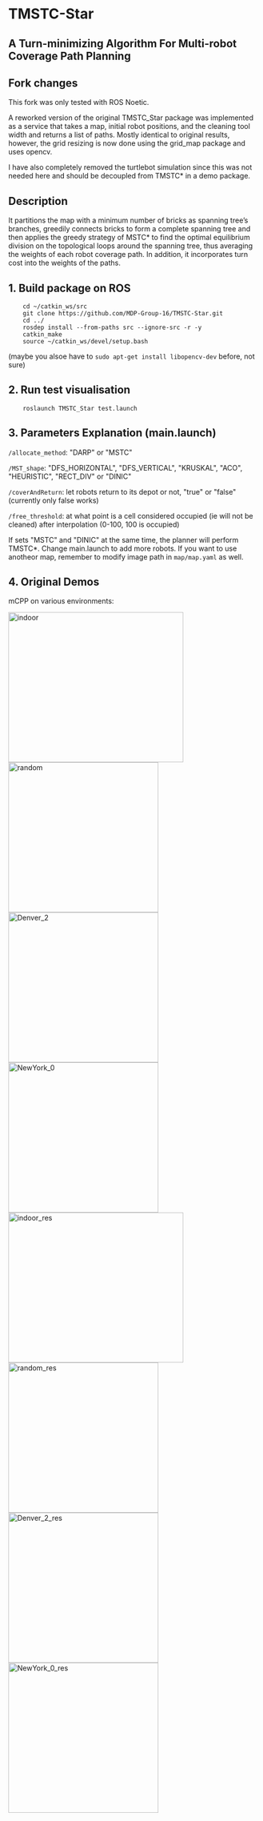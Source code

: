 
# TMSTC-Star
## A Turn-minimizing Algorithm For Multi-robot Coverage Path Planning  

## Fork changes
This fork was only tested with ROS Noetic.

A reworked version of the original TMSTC_Star package was implemented as a service that takes a map, initial robot positions, and the cleaning tool width and returns a list of paths. Mostly identical to original results, however, the grid resizing is now done using the grid_map package and uses opencv.

I have also completely removed the turtlebot simulation since this was not needed here and should be decoupled from TMSTC* in a demo package.

## Description
It partitions the map with a minimum number of bricks as spanning tree’s branches, greedily connects bricks to form a complete spanning tree and then applies the greedy strategy of MSTC* to find the optimal equilibrium division on the topological loops around the spanning tree, thus averaging the weights of each robot coverage path. In addition, it incorporates turn cost into the weights of the paths.


## 1. Build package on ROS
```
    cd ~/catkin_ws/src
    git clone https://github.com/MDP-Group-16/TMSTC-Star.git
    cd ../
    rosdep install --from-paths src --ignore-src -r -y
    catkin_make
    source ~/catkin_ws/devel/setup.bash
```
(maybe you alsoe have to ```sudo apt-get install libopencv-dev``` before, not sure)

## 2. Run test visualisation
```
    roslaunch TMSTC_Star test.launch
```

## 3. Parameters Explanation (main.launch)
`/allocate_method`: "DARP" or "MSTC"

`/MST_shape`: "DFS_HORIZONTAL", "DFS_VERTICAL", "KRUSKAL", "ACO", "HEURISTIC", "RECT_DIV" or "DINIC"

`/coverAndReturn`: let robots return to its depot or not, "true" or "false" (currently only false works)

`/free_threshold`: at what point is a cell considered occupied (ie will not be cleaned) after interpolation (0-100, 100 is occupied)
    
If sets "MSTC" and "DINIC" at the same time, the planner will perform TMSTC*. Change main.launch to add more robots. If you want to use anotheor map, remember to modify image path in `map/map.yaml` as well.

## 4. Original Demos
mCPP on various environments:

<img src="map/indoor_real.png" width = "350" height = "300" alt="indoor" /> 
<img src="map/random_20_10.png" width = "300" height = "300" alt="random" /> 
<img src="map/Real_world/Denver_2_1024.png" width = "300" height = "300" alt="Denver_2" /> 
<img src="map/Real_world/NewYork_0_1024.png" width = "300" height = "300" alt="NewYork_0" /> 

<img src="map/results/Indoor_real.png" width = "350" height = "300" alt="indoor_res" /> 
<img src="map/results/random_20_10_new.png" width = "300" height = "300" alt="random_res" /> 
<img src="map/results/Denver_2.png" width = "300" height = "300" alt="Denver_2_res" />     
<img src="map/results/NewYork_0.png" width = "300" height = "300" alt="NewYork_0_res" />


